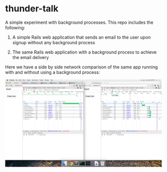 # thunder-talk

A simple experiment with background processes. This repo includes the following:

1. A simple Rails web application that sends an email to the user upon signup without any background process

2. The same Rails web application with a background process to achieve the email delivery


Here we have a side by side network comparison of the same app running with and without using a background process:

![Network Comparison](./SideBySideComparison.png)
